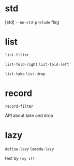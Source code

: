 # std

[std] `--no-std-prelude` flag

# list

`list-filter`

`list-fold-right`
`list-fold-left`

`list-take`
`list-drop`

# record

`record-filter`

API about take and drop

# lazy

`define-lazy`
`lambda-lazy`

test by `(my-if)`
